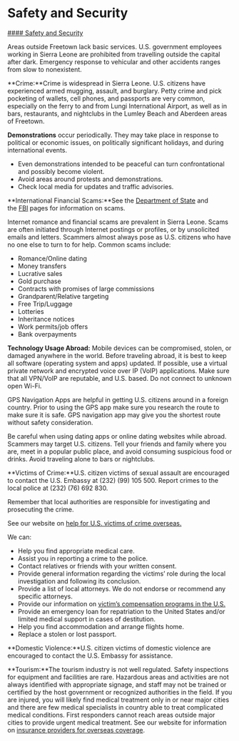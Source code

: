 # Safety and Security

[#### Safety and Security](javascript:void(0); "Safety and Security")

Areas outside Freetown lack basic services. U.S. government employees working in Sierra Leone are prohibited from travelling outside the capital after dark. Emergency response to vehicular and other accidents ranges from slow to nonexistent.

**Crime:**Crime is widespread in Sierra Leone. U.S. citizens have experienced armed mugging, assault, and burglary. Petty crime and pick pocketing of wallets, cell phones, and passports are very common, especially on the ferry to and from Lungi International Airport, as well as in bars, restaurants, and nightclubs in the Lumley Beach and Aberdeen areas of Freetown.

**Demonstrations** occur periodically. They may take place in response to political or economic issues, on politically significant holidays, and during international events.

* Even demonstrations intended to be peaceful can turn confrontational and possibly become violent.
* Avoid areas around protests and demonstrations.
* Check local media for updates and traffic advisories.

**International Financial Scams:**See the [Department of State](https://travel.state.gov/content/travel/en/international-travel/emergencies/international-financial-scams.html) and the [FBI](https://www.ic3.gov/) pages for information on scams.

Internet romance and financial scams are prevalent in Sierra Leone. Scams are often initiated through Internet postings or profiles, or by unsolicited emails and letters. Scammers almost always pose as U.S. citizens who have no one else to turn to for help. Common scams include:

* Romance/Online dating
* Money transfers
* Lucrative sales
* Gold purchase
* Contracts with promises of large commissions
* Grandparent/Relative targeting
* Free Trip/Luggage
* Lotteries
* Inheritance notices
* Work permits/job offers
* Bank overpayments

**Technology Usage Abroad:** Mobile devices can be compromised, stolen, or damaged anywhere in the world. Before traveling abroad, it is best to keep all software (operating system and apps) updated. If possible, use a virtual private network and encrypted voice over IP (VoIP) applications. Make sure that all VPN/VoIP are reputable, and U.S. based. Do not connect to unknown open Wi-Fi.

GPS Navigation Apps are helpful in getting U.S. citizens around in a foreign country. Prior to using the GPS app make sure you research the route to make sure it is safe. GPS navigation app may give you the shortest route without safety consideration.

Be careful when using dating apps or online dating websites while abroad. Scammers may target U.S. citizens. Tell your friends and family where you are, meet in a popular public place, and avoid consuming suspicious food or drinks. Avoid traveling alone to bars or nightclubs.

**Victims of Crime:**U.S. citizen victims of sexual assault are encouraged to contact the U.S. Embassy at (232) (99) 105 500. Report crimes to the local police at (232) (76) 692 830.

Remember that local authorities are responsible for investigating and prosecuting the crime.

See our website on [help for U.S. victims of crime overseas.](https://travel.state.gov/content/travel/en/international-travel/emergencies/crime.html)

We can:

* Help you find appropriate medical care.
* Assist you in reporting a crime to the police.
* Contact relatives or friends with your written consent.
* Provide general information regarding the victims’ role during the local investigation and following its conclusion.
* Provide a list of local attorneys. We do not endorse or recommend any specific attorneys.
* Provide our information on [victim’s compensation programs in the U.S.](https://travel.state.gov/content/travel/en/international-travel/emergencies/crime.html)
* Provide an emergency loan for repatriation to the United States and/or limited medical support in cases of destitution.
* Help you find accommodation and arrange flights home.
* Replace a stolen or lost passport.

**Domestic Violence:**U.S. citizen victims of domestic violence are encouraged to contact the U.S. Embassy for assistance.

**Tourism:**The tourism industry is not well regulated. Safety inspections for equipment and facilities are rare. Hazardous areas and activities are not always identified with appropriate signage, and staff may not be trained or certified by the host government or recognized authorities in the field. If you are injured, you will likely find medical treatment only in or near major cities and there are few medical specialists in country able to treat complicated medical conditions. First responders cannot reach areas outside major cities to provide urgent medical treatment. See our website for information on [insurance providers for overseas coverage](https://travel.state.gov/content/travel/en/international-travel/before-you-go/your-health-abroad/Insurance_Coverage_Overseas.html).